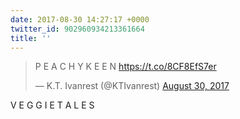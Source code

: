 ```yaml
---
date: 2017-08-30 14:27:17 +0000
twitter_id: 902960934213361664
title: ''
---
```


<blockquote class="twitter-tweet"><p lang="fi" dir="ltr">P E A C H Y   K E E N <a href="https://t.co/8CF8EfS7er">https://t.co/8CF8EfS7er</a></p>&mdash; K.T. Ivanrest (@KTIvanrest) <a href="https://twitter.com/KTIvanrest/status/902939625546817538?ref_src=twsrc%5Etfw">August 30, 2017</a></blockquote>
<script async src="https://platform.twitter.com/widgets.js" charset="utf-8"></script>

V E G G I E T A L E S
